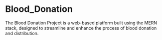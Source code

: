 # Blood_Donation
The Blood Donation Project is a web-based platform built using the MERN stack, designed to streamline and enhance the process of blood donation and distribution.
